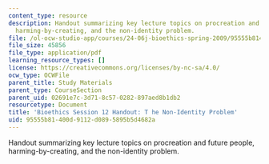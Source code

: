 ```yaml
---
content_type: resource
description: Handout summarizing key lecture topics on procreation and future people,
  harming-by-creating, and the non-identity problem.
file: /ol-ocw-studio-app/courses/24-06j-bioethics-spring-2009/95555b81400d9112d0895895b5d4682a_MIT24_06Js09_handout12.pdf
file_size: 45856
file_type: application/pdf
learning_resource_types: []
license: https://creativecommons.org/licenses/by-nc-sa/4.0/
ocw_type: OCWFile
parent_title: Study Materials
parent_type: CourseSection
parent_uid: 02691e7c-3d71-8c57-0282-897aed8b1db2
resourcetype: Document
title: 'Bioethics Session 12 Handout: T he Non-Identity Problem'
uid: 95555b81-400d-9112-d089-5895b5d4682a
---
```

Handout summarizing key lecture topics on procreation and future people, harming-by-creating, and the non-identity problem.